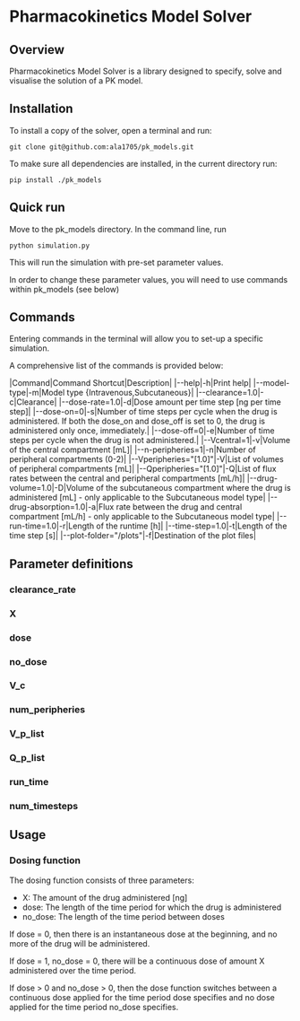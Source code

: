 # Pharmacokinetics Model Solver

## Overview

Pharmacokinetics Model Solver is a library designed to specify, solve and visualise the solution of a PK model. 

## Installation

To install a copy of the solver, open a terminal and run:

	git clone git@github.com:ala1705/pk_models.git

To make sure all dependencies are installed, in the current directory run:

	pip install ./pk_models


## Quick run
Move to the pk_models directory. In the command line, run

	python simulation.py

This will run the simulation with pre-set parameter values.

In order to change these parameter values, you will need to use commands within pk_models (see below)

## Commands
Entering commands in the terminal will allow you to set-up a specific simulation.

A comprehensive list of the commands is provided below:


|Command|Command Shortcut|Description|
|--help|-h|Print help|
|--model-type|-m|Model type {Intravenous,Subcutaneous}|
|--clearance=1.0|-c|Clearance|
|--dose-rate=1.0|-d|Dose amount per time step [ng per time step]|
|--dose-on=0|-s|Number of time steps per cycle when the drug is administered. If both the dose_on and dose_off is set to 0, the drug is administered only once, immediately.|
|--dose-off=0|-e|Number of time steps per cycle when the drug is not administered.|
|--Vcentral=1|-v|Volume of the central compartment [mL]|
|--n-peripheries=1|-n|Number of peripheral compartments (0-2)|
|--Vperipheries="[1.0]"|-V|List of volumes of peripheral compartments [mL]|
|--Qperipheries="[1.0]"|-Q|List of flux rates between the central and peripheral compartments [mL/h]|
|--drug-volume=1.0|-D|Volume of the subcutaneous compartment where the drug is administered [mL] - only applicable to the Subcutaneous model type|
|--drug-absorption=1.0|-a|Flux rate between the drug and central compartment [mL/h] - only applicable to the Subcutaneous model type|
|--run-time=1.0|-r|Length of the runtime [h]|
|--time-step=1.0|-t|Length of the time step [s]|
|--plot-folder="/plots"|-f|Destination of the plot files|






## Parameter definitions

### clearance_rate

### X

### dose

### no_dose

### V_c

### num_peripheries

### V_p_list

### Q_p_list

### run_time

### num_timesteps

## Usage

### Dosing function

The dosing function consists of three parameters:
* X: The amount of the drug administered [ng]
* dose: The length of the time period for which the drug is administered
* no_dose: The length of the time period between doses

If dose = 0, then there is an instantaneous dose at the beginning, and no more of the drug will be administered.

If dose = 1, no_dose = 0, there will be a continuous dose of amount X administered over the time period.

If dose > 0 and no_dose > 0, then the dose function switches between a continuous dose applied for the time period dose specifies
and no dose applied for the time period no_dose specifies.


